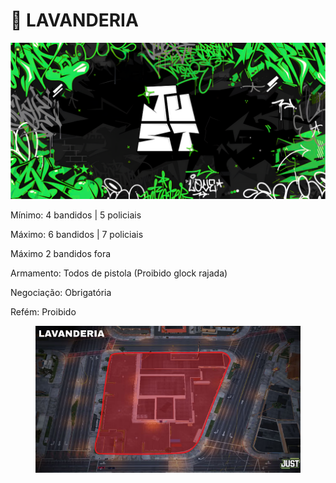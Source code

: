 # 🚧 LAVANDERIA

![](../.gitbook/assets/bannerjust.png)

Mínimo: 4 bandidos | 5 policiais

Máximo: 6 bandidos | 7 policiais

Máximo 2 bandidos fora

Armamento: Todos de pistola (Proibido glock rajada)

Negociação: Obrigatória

Refém: Proibido

<figure><img src="../.gitbook/assets/Captura de tela 2025-07-25 213249 (1).png" alt=""><figcaption></figcaption></figure>
